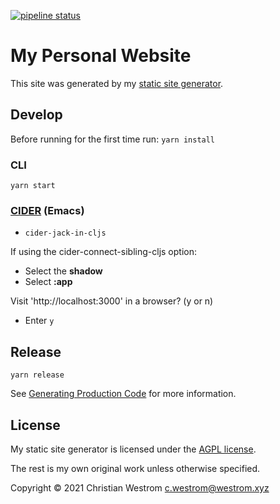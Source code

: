 [![pipeline status](https://gitlab.com/wildwestrom/mysite/badges/master/pipeline.svg)](https://gitlab.com/wildwestrom/mysite/-/commits/master)
# My Personal Website
This site was generated by my [static site generator](https://gitlab.com/wildwestrom/cljs-tailwind-static).

## Develop

Before running for the first time run:
`yarn install`

### CLI

`yarn start`

### [CIDER](https://cider.mx/) (Emacs)

- `cider-jack-in-cljs`

If using the cider-connect-sibling-cljs option:

-  Select the **shadow** 
-  Select **:app**

Visit 'http://localhost:3000' in a browser? (y or n)

- Enter `y`

## Release

`yarn release`

See [Generating Production Code](https://shadow-cljs.github.io/docs/UsersGuide.html#release) for more information.

## License

My static site generator is licensed under the [AGPL license](https://www.gnu.org/licenses/agpl-3.0.html).

The rest is my own original work unless otherwise specified.

Copyright © 2021 Christian Westrom c.westrom@westrom.xyz
